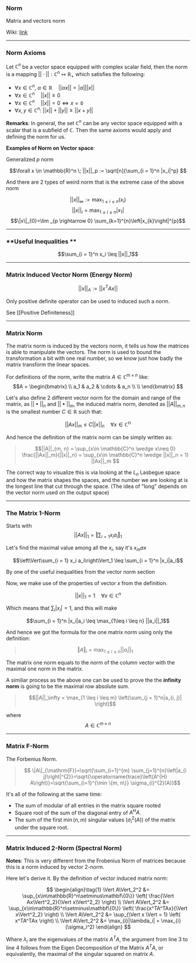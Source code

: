 ### **Norm**
Matrix and vectors norm

Wiki: [link](https://www.wikiwand.com/en/Matrix_norm)

---

### **Norm Axioms**

Let $\mathbb C^n$ be a vector space equipped with complex scalar field, then the norm is a mapping $||\cdot||:\mathbb{C}^n\mapsto\mathbb{R}_+$ which satisfies the following: 

* $\forall x \in \mathbb{C}^n, \; \alpha \in \mathbb{R} \quad ||\alpha x|| = |\alpha| ||x||$
* $\forall x \in \mathbb{C}^n \quad ||x|| \geq 0$
* $\forall x \in \mathbb{C}^n \quad ||x|| = 0 \iff x = \mathbb{0}$
* $\forall x, y \in \mathbb{C}^n:\; ||x|| + ||y||  \geq ||x + y||$

**Remarks**: 
In general, the set $\mathbb C^n$ can be any vector space equipped with a scalar that is a subfield of $\mathbb C$. Then the same axioms would apply and defining the norm for us. 

**Examples of Norm on Vector space**: 

Generalized $p$ norm

$$\forall x \in \mathbb{R}^n \; ||x||_p := 
\sqrt[n]{\sum_{i = 1}^n |x_i|^p} $$

And there are 2 types of weird norm that is the extreme case of the above norm

$$||x||_\infty := \max_{1 \leq i \leq n}(x_i)$$
$$||x||_i = \max_{1\leq i\leq n}|x_1|$$
$$\|x\|_{0}=\lim _{p \rightarrow 0} \sum_{k=1}^{n}\left|x_{k}\right|^{p}$$

---
### **Useful Inequalities **

$$\sum_{i = 1}^n x_i \leq ||x||_1$$


---
### **Matrix Induced Vector Norm** (Energy Norm)
$$||x||_A:= ||x^TAx||$$

Only positive definite operator can be used to induced such a norm. 

See [[Positive Definiteness]]

---
### **Matrix Norm**

The matrix norm is induced by the vectors norm, it tells us how the matrices is able to manipulate the vectors. The norm is used to bound the transformation a bit with one real number, so we know just how badly the matrix transform the linear spaces. 

For definitions of the norm, write the matrix $A \in \mathbb{C}^{m\times n}$ like: 
$$A = \begin{bmatrix}
\\
a_1 & a_2 & \cdots & a_n
\\
\\
\end{bmatrix}
$$

Let's also define 2 different vector norm for the domain and range of the matrix, as $||\bullet||_n$ and $||\bullet||_m$, the induced matrix norm, denoted as $||A||_{m, n}$ is the smallest number $C\in \mathbb{R}$ such that: 

$$||Ax||_m \leq C||x||_n \quad \forall x\in \mathbb{C^n}$$

And hence the definition of the matrix norm can be simply written as: 

> $$||A||_{m, n} = \sup_{x\in \mathbb{C}^n \wedge x\neq 0} \frac{||Ax||_m}{||x||_n}
>  = \sup_{x\in \mathbb{C}^n \wedge ||x||_n = 1} ||Ax||_m
> $$

The correct way to visualize this is via looking at the $L_n$ Lasbegue space and how the matrix shapes the spaces, and the number we are looking at is the longest line that cut through the space. (The idea of "long" depends on the vector norm used on the output space) 

--- 
### **The Matrix 1-Norm**
Starts with
$$||Ax||_1 = \left\Vert\sum_{i = 1} x_i a_i\right\Vert_1$$

Let's find the maximal value among all the $x_i$, say it's $x_max$

$$\left\Vert\sum_{i = 1} x_i a_i\right\Vert_1 \leq \sum_{i = 1}^n |x_i|a_i$$

By one of the useful inequalities from the vector norm section 

Now, we make use of the properties of vector $x$ from the definition.

$$||x||_1 = 1 \quad \forall x \in \mathbb{C}^n$$

Which means that $\sum_i |x_i| = 1$, and this will make 

$$\sum_{i = 1}^n |x_i|a_i \leq \max_{1\leq i \leq n} ||a_i||_1$$

And hence we got the formula for the one matrix norm using only the definition: 


> $$\Vert A\Vert_i = \max_{1 \leq i \leq n} ||a_i||_1 $$

The matrix one norm equals to the norm of the column vector with the maximal one norm in the matrix. 


A similiar process as the above one can be used to prove the the **infinity norm** is going to be the maximal row absolute sum. 

> $$||A||_\infty = \max_{1 \leq i \leq m}
> \left(\sum_{j = 1}^n|a_{i, j}| \right)$$

where $$A\in \mathbb{C}^{m\times n}$$

---
### **Matrix F-Norm**

The Forbenius Norm. 

> $$
\|A\|_{\mathrm{F}}=\sqrt{\sum_{i=1}^{m} \sum_{j=1}^{n}\left|a_{i j}\right|^{2}}=\sqrt{\operatorname{trace}\left(A^{H} A\right)}=\sqrt{\sum_{i=1}^{\min \{m, n\}} \sigma_{i}^{2}(A)}$$

It's all of the following at the same time: 
* The sum of modular of all entries in the matrix square rooted
* Square root of the sum of the diagonal entry of $A^HA$. 
* The sum of the first $\min(n, m)$ singular values ($\sigma_i^2(A)$) of the matrix under the square root. 


---
### **Matrix Induced 2-Norm (Spectral Norm)**

**Notes**: This is very different from the Frobenius Norm of matrices because this is a norm induced by vector 2-norm. 

Here let's derive it. By the definition of vector induced matrix norm:

$$
\begin{align}\tag{1}
    \Vert A\Vert_2^2 
    &=
    \sup_{x\in\mathbb{R}^n\setminus\mathbf\{0\}} \left(
        \frac{\Vert Ax\Vert^2_2}{\Vert x\Vert^2_2}
    \right)
    \\
    \Vert A\Vert_2^2 
    &=
    \sup_{x\in\mathbb{R}^n\setminus\mathbf\{0\}} \left(
        \frac{x^TA^TAx}{\Vert x\Vert^2_2}
    \right)
    \\
    \Vert A\Vert_2^2
    &=
    \sup_{\Vert x \Vert = 1} \left(
        x^TA^TAx
    \right)
    \\
    \Vert A\Vert_2^2 &= \max_{i}|\lambda_i| = \max_{i}(\sigma_i^2)
\end{align}
$$

Where $\lambda_i$ are the eigenvalues of the matrix $A^TA$, the argument from line 3 to line 4 follows from the Eigen Decomposition of the Matrix $A^TA$, or equivalently, the maximal of the singular squared on matrix $A$. 